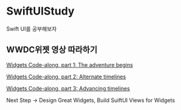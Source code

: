 # SwiftUIStudy
Swift UI를 공부해보자

## WWDC위젯 영상 따라하기

[Widgets Code-along, part 1: The adventure begins](https://developer.apple.com/videos/play/wwdc2020/10034/?time=62)

[Widgets Code-along, part 2: Alternate timelines](https://developer.apple.com/videos/play/wwdc2020/10035)

[Widgets Code-along, part 3: Advancing timelines](https://developer.apple.com/videos/play/wwdc2020/10036)

Next Step -> Design Great Widgets, Build SuiftUI Views for Widgets
